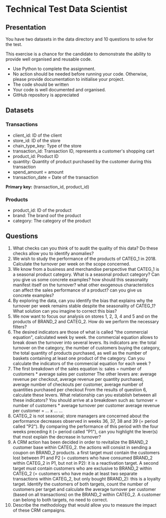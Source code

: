 # Technical Test Data Scientist

## Presentation

You have two datasets in the data directory and 10 questions to solve for the test.

This exercise is a chance for the candidate to demonstrate the ability to provide well
organised and reusable code.
- Use Python to complete the assignment.
- No action should be needed before running your code. Otherwise, please provide documentation to initialise your project.
- The code should be written
- Your code is well documented and organised.
- GitHub repository is appreciated

## Datasets

### Transactions 
- client_id: ID of the client
- store_id: ID of the store
- chain_type_key: Type of the store
- transaction_id: Transaction ID, represents a customer's shopping cart
- product_id: Product ID
- quantity: Quantity of product purchased by the customer during this transaction
- spend_amount = amount
- transaction_date = Date of the transaction

**Primary key:** (transaction_id, product_id)

### Products

- product_id: ID of the product
- brand: The brand oof the product
- category: The category of the product

## Questions

1. What checks can you think of to audit the quality of this data? Do these checks allow you to identify anomalies?
2. We wish to study the performance of the products of CATEG_1 in 2018. Calculate the turnover per week on the scope concerned.
3. We know from a business and merchandise perspective that CATEG_1 is a seasonal product category. What is a seasonal product category? Can you give us some concrete examples? how should this seasonality manifest itself on the turnover? what other exogenous characteristics can affect the sales performance of a product? can you give us concrete examples?
4. By exploring the data, can you identify the bias that explains why the turnover per week remains stable despite the seasonality of CATEG_1? What solution can you imagine to correct this bias?
5. We now want to focus our analysis on stores 1, 2, 3, 4 and 5 and on the products of BRAND_2 and CATEG_2. How do we perform the necessary filters?
6. The desired indicators are those of what is called "the commercial equation", calculated week by week. the commercial equation allows to break down the turnover into several levers. Its indicators are: the total turnover on the category, the number of customers buying the category, the total quantity of products purchased, as well as the number of baskets containing at least one product of the category. Can you calculate the indicators of the commercial equation for each week ?
7. The first breakdown of the sales equation is: sales = number of customers * average sales per customer
The other levers are: average revenue per checkout, average revenue per quantity purchased, average number of checkouts per customer, average number of quantities purchased per checkout
From the results of question 6, calculate these levers. What relationship can you establish between all these indicators? You should arrive at a breakdown such as:
turnover = number of customers * average turnover per customer
average revenue per customer = ... x ...
...
8. CATEG_2 is not seasonal; store managers are concerned about the performance decreases observed in weeks 36, 37, 38 and 39 (= period called "P2"). By comparing the performance of this period with the four weeks preceding it (= period called "P1"), can you highlight the lever(s) that most explain the decrease in turnover?
9. A CRM action has been decided in order to revitalize the BRAND_2 customer base within CATEG_2. the actions will consist in sending a coupon on BRAND_2 products. a first target must contain the customers lost between P1 and P2 (= customers who have consumed BRAND_2 within CATEG_2 in P1, but not in P2): it is a reactivation target. A second target must contain customers who are exclusive to BRAND_2 within CATEG_2 (= customers who have made at least two separate transactions within CATEG_2, but only bought BRAND_2): this is a loyalty target. Identify the customers of both targets, count the number of customers per target and calculate the average turnover per customer (based on all transactions) on the BRAND_2 within CATEG_2. A customer can belong to both targets, no need to correct.
10. Describe the methodology that would allow you to measure the impact of these CRM campaigns.

